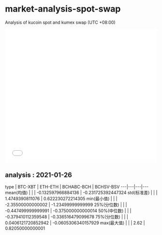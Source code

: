 # market-analysis-spot-swap
Analysis of kucoin spot and kumex swap (UTC +08:00)

<iframe width="100%" height="440" src="./data.html" frameborder="no" border="0" scrolling="no"></iframe>

## analysis : 2021-01-26

type | BTC-XBT | ETH-ETH | BCHABC-BCH | BCHSV-BSV 
---|---|---|---
mean(均值) |  |  | -0.132597966884136 | -0.231725392447324
std(标准差) |  |  | 1.4749390811076 | 0.622230272214305
min(最小值) |  |  | -2.35500000000002 | -1.23499999999999
25%(分位数) |  |  | -0.447499999999991 | -0.375000000000014
50%(中位数) |  |  | -0.379410112359548 | -0.336516479099678
75%(分位数) |  |  | 0.0406121720852942 | -0.0605306340157929
max(最大值) |  |  | 2.62 | 0.82050000000001
